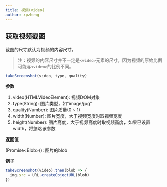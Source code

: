 ```yaml
---
title: 视频(video)
author: xpzheng
---
```


## 获取视频截图

截图的尺寸默认为视频的内容尺寸。

> 注：视频的内容尺寸并不一定是`<video>`元素的尺寸，因为视频的原始比例可能与`<video>`的比例不同。

<example>
  <video-takeScreenshot />
</example>

```js
takeScreenshot(video, type, quality)
```

**参数**

1. video(HTMLVideoElement): 视频DOM对象
2. type(String): 图片类型，如"image/jpg"
3. quality(Number): 图片质量(0 ~ 1)
4. width(Number): 图片宽度，大于视频宽度时取视频宽度
4. height(Number): 图片高度，大于视频高度时取视频高度，如果已设置width，将忽略该参数

**返回值**

(Promise\<Blob\>(): 图片的blob

**例子**

```js
takeScreenshot(video).then(blob => {
  img.src = URL.createObjectURL(blob)
})
```

